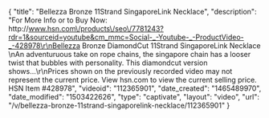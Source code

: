{
    "title": "Bellezza Bronze 11Strand SingaporeLink Necklace",
    "description": "For More Info or to Buy Now: http:\/\/www.hsn.com\/products\/seo\/7781243?rdr=1&sourceid=youtube&cm_mmc=Social-_-Youtube-_-ProductVideo-_-428978\r\nBellezza Bronze DiamondCut 11Strand SingaporeLink Necklace \nAn adventuruous take on rope chains, the singapore chain has a looser twist that bubbles with personality. This diamondcut version shows...\r\nPrices shown on the previously recorded video may not represent the current price.  View hsn.com to view the current selling price. HSN Item #428978",
    "videoid": "112365901",
    "date_created": "1465489970",
    "date_modified": "1503422626",
    "type": "captivate",
    "layout": "video",
    "url": "\/v\/bellezza-bronze-11strand-singaporelink-necklace\/112365901"
}